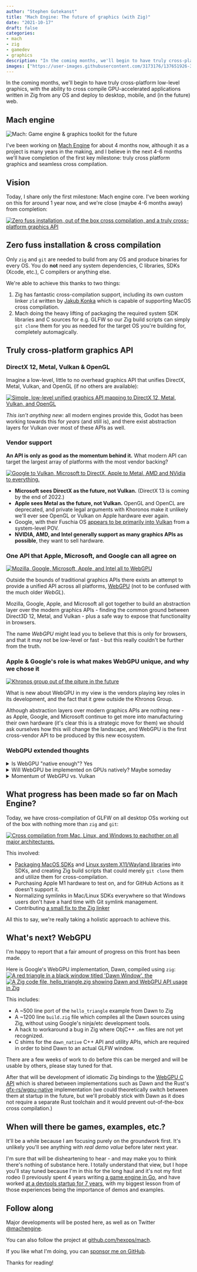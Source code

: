 ```yaml
---
author: "Stephen Gutekanst"
title: "Mach Engine: The future of graphics (with Zig)"
date: "2021-10-17"
draft: false
categories:
- mach
- zig
- gamedev
- graphics
description: "In the coming months, we'll begin to have truly cross-platform low-level graphics, with the ability to cross compile GPU-accelerated applications written in Zig from any OS and deploy to desktop, mobile, and (in the future) web."
images: ["https://user-images.githubusercontent.com/3173176/137651926-3734c3b2-4875-47de-b42f-0ece854756f7.png"]
---
```


In the coming months, we'll begin to have truly cross-platform low-level graphics, with the ability to cross compile GPU-accelerated applications written in Zig from any OS and deploy to desktop, mobile, and (in the future) web.

## Mach engine

<img class="color-auto" alt="Mach: Game engine & graphics toolkit for the future" src="https://user-images.githubusercontent.com/3173176/137651926-3734c3b2-4875-47de-b42f-0ece854756f7.png">

I've been working on [Mach Engine](https://github.com/hexops/mach) for about 4 months now, although it as a project is many years in the making, and I believe in the next 4-6 months we'll have completion of the first key milestone: truly cross platform graphics and seamless cross compilation.

## Vision

Today, I share only the first milestone: Mach engine core. I've been working on this for around 1 year now, and we're close (maybe 4-6 months away) from completion:

<a class="imglink" href="https://user-images.githubusercontent.com/3173176/137649720-072ff7fe-323d-49c6-ae88-51344e04e3e5.png"><img class="color-auto" alt="Zero fuss installation, out of the box cross compilation, and a truly cross-platform graphics API" src="https://user-images.githubusercontent.com/3173176/137649720-072ff7fe-323d-49c6-ae88-51344e04e3e5.png"></a>

## Zero fuss installation & cross compilation

Only `zig` and `git` are needed to build from any OS and produce binaries for every OS. You do **not** need any system dependencies, C libraries, SDKs (Xcode, etc.), C compilers or anything else.

We're able to achieve this thanks to two things:

1. Zig has fantastic cross-compilation support, including its own custom linker `zld` written by [Jakub Konka](http://www.jakubkonka.com/) which is capable of supporting MacOS cross compilation.
2. Mach doing the heavy lifting of packaging the required system SDK libraries and C sources for e.g. GLFW so our Zig build scripts can simply `git clone` them for you as needed for the target OS you're building for, completely automagically.

## Truly cross-platform graphics API

### DirectX 12, Metal, Vulkan & OpenGL

Imagine a low-level, little to no overhead graphics API that unifies DirectX, Metal, Vulkan, and OpenGL (if no others are available):

<a class="imglink" href="https://user-images.githubusercontent.com/3173176/137646296-72ba698e-c710-4daf-aa75-222f8d717d00.png"><img class="color-auto" alt="Simple, low-level unified graphics API mapping to DirectX 12, Metal, Vulkan, and OpenGL" src="https://user-images.githubusercontent.com/3173176/137646296-72ba698e-c710-4daf-aa75-222f8d717d00.png"></a>

_This isn't anything new:_ all modern engines provide this, Godot has been working towards this for _years_ (and still is), and there exist abstraction layers for Vulkan over most of these APIs as well.

### Vendor support

**An API is only as good as the momentum behind it.** What modern API can target the largest array of platforms with the most vendor backing?

<a class="imglink" href="https://user-images.githubusercontent.com/3173176/137647361-3340e33a-9b2f-4c0d-aba5-6bb99ffd1cd8.png"><img class="color-auto" alt="Google to Vulkan, Microsoft to DirectX, Apple to Metal, AMD and NVidia to everything." src="https://user-images.githubusercontent.com/3173176/137647361-3340e33a-9b2f-4c0d-aba5-6bb99ffd1cd8.png"></a>

* **Microsoft sees DirectX as the future, not Vulkan.** (DirectX 13 is coming by the end of 2022.)
* **Apple sees Metal as the future, not Vulkan.** OpenGL and OpenCL are deprecated, and private legal arguments with Khoronos make it unlikely we'll ever see OpenGL or Vulkan on Apple hardware ever again.
* Google, with their Fuschia OS [appears to be primarily into Vulkan](https://fuchsia.dev/fuchsia-src/concepts/graphics/magma) from a system-level POV.
* **NVIDIA, AMD, and Intel generally support as many graphics APIs as possible**, they want to sell hardware.

### One API that Apple, Microsoft, and Google can all agree on

<a class="imglink" href="https://user-images.githubusercontent.com/3173176/137647342-abf2bde6-a8bb-4276-b072-95c279c5d92f.png"><img class="color-auto" alt="Mozilla, Google, Microsoft, Apple, and Intel all to WebGPU" src="https://user-images.githubusercontent.com/3173176/137647342-abf2bde6-a8bb-4276-b072-95c279c5d92f.png"></a>

Outside the bounds of traditional graphics APIs there exists an attempt to provide a unified API across all platforms, [WebGPU](https://en.wikipedia.org/wiki/WebGPU) (not to be confused with the much older _WebGL_).

Mozilla, Google, Apple, and Microsoft all got together to build an abstraction layer over the modern graphics APIs - finding the common ground between Direct3D 12, Metal, and Vulkan - plus a safe way to expose that functionality in browsers.

The name _WebGPU_ might lead you to believe that this is only for browsers, and that it may not be low-level or fast - but this really couldn't be further from the truth.

### Apple & Google's role is what makes WebGPU unique, and why we chose it

<a class="imglink" href="https://user-images.githubusercontent.com/3173176/137648560-e15820d7-6427-4ebd-95bb-c7c9f026477a.png"><img class="color-auto" alt="Khronos group out of the piture in the future" src="https://user-images.githubusercontent.com/3173176/137648560-e15820d7-6427-4ebd-95bb-c7c9f026477a.png"></a>

What is new about WebGPU in my view is the vendors playing key roles in its development, and the fact that it grew outside the Khronos Group.

Although abstraction layers over modern graphics APIs are nothing new - as Apple, Google, and Microsoft continue to get more into manufacturing their own hardware (it's clear this is a strategic move for them) we should ask ourselves how this will change the landscape, and WebGPU is the first cross-vendor API to be produced by this new ecosystem.

### WebGPU extended thoughts

<details>
<summary>Is WebGPU "native enough"? Yes</summary>

<p>For browsers, WebGPU will require sandboxing and validation layers. But in native uses, this can all be turned off, and the WebGPU developers are clearly thinking about this use case:</p>

<ul>
<li>Google's implementation of WebGPU, <a href="https://dawn.googlesource.com/dawn">Dawn</a>, can be configured to effectively turn off all browser sandboxing / validation that could harm performance due to its client/server architecture.</li>

<li>Mozilla / gfx-rs Rust engineers have published articles such as <a href="http://kvark.github.io/web/gpu/native/2020/05/03/point-of-webgpu-native.html">"The point of WebGPU on native"</a>.</li>
</ul>

<p>As for the quality of implementations, we could compare the amount of resources going into e.g. Google's WebGPU implementation vs. the amount of resources going into Unity/Unreal/MoltenVK/other graphics abstraction layers - but I suspect they're <em>about equal</em>.</p>

</details>

<details>
<summary>Will WebGPU be implemented on GPUs natively? Maybe someday</summary>

<p>Not anytime soon. We get some insight into this <a href="https://github.com/gpuweb/gpuweb/issues/847#issuecomment-642883924">via @kvark</a>, a WebGPU developer:</p>

<blockquote>
  <p>[...] We are not in Khronos, and therefore we have limited participation from IHVs (only Intel and Apple are active). WebGPU was never designed to be implemented by the drivers. I mean, it would totally be rad, in the context of how usable WebGPU <a href="http://kvark.github.io/web/gpu/native/2020/05/03/point-of-webgpu-native.html">can be on native</a>, but it couldn't be the requirement from the start.</p>
</blockquote>

<p>But as WebGPU usage grows or even becomes prodominate due to it being the most powerful API in browsers, and as Microsoft, Google, and Apple continue to develop their own hardware - I think it's not unreasonable to think that it's possible some day WebGPU will be an even more direct 1:1 mapping between a cross-platform API and low-level APIs, more direct than Vulkan abstraction layers such as MoltenVK (which is required to get Vulkan working on top of MacOS's Metal API) - with the potential that some vendor starts asking "what would a GPU native WebGPU implementation look like?"</p>

</details>

<details>
<summary>Momentum of WebGPU vs. Vulkan</summary>

<p>To <a href="https://news.ycombinator.com/item?id=23090432">quote</a> <a href="http://kvark.github.io/about/">Dzmitry Malyshau / kvark</a>, a Mozilla engineer working on gfx-rs and WebGPU:</p>

<blockquote>
  <p>At some point, it comes down to the amount of momentum behind the API. In case of WebGPU, we have strong support from Intel and Apple, which are hardware vendors, as well as Google, who can influence mobile hardware vendors. We are making the specification and have resources to appropriately test it and develop the necessary workarounds. It's the quantity to quality transition that sometimes just needs to cross a certain threshold in order to succeed.</p>
</blockquote>

<p>According to some, Nvidia and AMD tend to develop new features with Microsoft as part of DirectX. Only then are they "ported" back to Vulkan and OpenGL. I think that says a lot.</p>

</details>

## What progress has been made so far on Mach Engine?

Today, we have cross-compilation of GLFW on all desktop OSs working out of the box with nothing more than `zig` and `git`:

<a class="imglink" href="https://user-images.githubusercontent.com/3173176/137650099-cd370046-eb43-4fe4-a72a-f54ebe3153c1.png"><img class="color-auto" alt="Cross compilation from Mac, Linux, and Windows to eachother on all major architectures." src="https://user-images.githubusercontent.com/3173176/137650099-cd370046-eb43-4fe4-a72a-f54ebe3153c1.png"></a>

This involved:

* [Packaging MacOS SDKs](https://github.com/hexops/sdk-macos-11.3) and [Linux system X11/Wayland libraries](https://github.com/hexops/sdk-linux-x86_64) into SDKs, and creating Zig build scripts that could merely `git clone` them and utilize them for cross-compilation.
* Purchasing Apple M1 hardware to test on, and for GitHub Actions as it doesn't support it.
* Normalizing symlinks in Mac/Linux SDKs everywhere so that Windows users don't have a hard time with Git symlink management.
* Contributing [a small fix to the Zig linker](https://github.com/ziglang/zig/pull/9734)

All this to say, we're really taking a holistic approach to achieve this.

## What's next? WebGPU

I'm happy to report that a fair amount of progress on this front has been made.

Here is Google's WebGPU implementation, Dawn, compiled using `zig`:
<a class="imglink" href="https://user-images.githubusercontent.com/3173176/137650403-290c6a94-7ee4-44be-8ed0-94f96adcde4e.png"><img alt="A red triangle in a black window titled 'Dawn Window', the" src="https://user-images.githubusercontent.com/3173176/137650403-290c6a94-7ee4-44be-8ed0-94f96adcde4e.png"></a>
<a class="imglink" href="https://user-images.githubusercontent.com/3173176/137650621-f304f20b-5f74-4a3d-956d-7feb3838351d.png"><img alt="A Zig code file, hello_triangle.zig showing Dawn and WebGPU API usage in Zig" src="https://user-images.githubusercontent.com/3173176/137650621-f304f20b-5f74-4a3d-956d-7feb3838351d.png"></a>

This includes:

* A ~500 line port of the `hello_triangle` example from Dawn to Zig
* A ~1200 line `build.zig` file which compiles all the Dawn sources using Zig, without using Google's ninja/etc development tools.
* A hack to workaround a bug in Zig where ObjC++ `.mm` files are not yet recognized.
* C shims for the `dawn_native` C++ API and utility APIs, which are required in order to bind Dawn to an actual GLFW window.

There are a few weeks of work to do before this can be merged and will be usable by others, please stay tuned for that.

After that will be development of idiomatic Zig bindings to the [WebGPU C API](https://github.com/webgpu-native/webgpu-headers) which is shared between implementations such as Dawn and the Rust's [gfx-rs/wgpu-native](https://github.com/gfx-rs/wgpu-native) implementation (we could theoretically switch between them at startup in the future, but we'll probably stick with Dawn as it does not require a separate Rust toolchain and it would prevent out-of-the-box cross compilation.)

## When will there be games, examples, etc.?

It'll be a while because I am focusing purely on the groundwork first. It's unlikely you'll see anything with _real demo value_ before later next year.

I'm sure that will be disheartening to hear - and may make you to think there's nothing of substance here. I totally understand that view, but I hope you'll stay tuned because I'm in this for the long haul and it's not my first rodeo (I previously spent 4 years writing [a game engine in Go](https://azul3d.org), and have worked [at a devtools startup for 7 years](https://sourcegraph.com), with my biggest lesson from of those experiences being the importance of demos and examples.

## Follow along

Major developments will be posted here, as well as on Twitter [@machengine](https://twitter.com/machengine).

You can also follow the project at [github.com/hexops/mach](https://github.com/hexops/mach).

If you like what I'm doing, you can [sponsor me on GitHub](https://github.com/sponsors/slimsag).

Thanks for reading!
